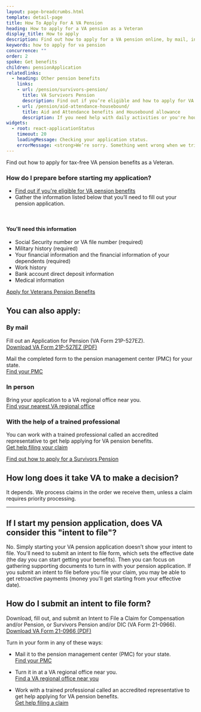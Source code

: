```yaml
---
layout: page-breadcrumbs.html
template: detail-page
title: How To Apply For A VA Pension
heading: How to apply for a VA pension as a Veteran
display_title: How to apply
description: Find out how to apply for a VA pension online, by mail, in person, or with the help of a trained professional. If you're not ready to apply now, learn how to submit an intent to file form (VA Form 21-0966) to set the effective date of your claim (the day you can start getting benefits).
keywords: how to apply for va pension
concurrence: ""
order: 2
spoke: Get benefits
children: pensionApplication
relatedlinks:
  - heading: Other pension benefits
    links:
    - url: /pension/survivors-pension/
      title: VA Survivors Pension
      description: Find out if you’re eligible and how to apply for VA pension benefits as a surviving spouse or child of a deceased Veteran with wartime service.
    - url: /pension/aid-attendance-housebound/
      title: Aid and Attendance benefits and Housebound allowance
      description: If you need help with daily activities or you're housebound, find out how to apply for extra VA pension benefits.
widgets:
  - root: react-applicationStatus
    timeout: 20
    loadingMessage: Checking your application status.
    errorMessage: <strong>We’re sorry. Something went wrong when we tried to load your saved application.</strong><br/>Please try refreshing your browser in a few minutes.
---
```


<div class="va-introtext">

Find out how to apply for tax-free VA pension benefits as a Veteran.

</div>

<div class="feature">

### How do I prepare before starting my application?

- [Find out if you're eligible for VA pension benefits](/pension/eligibility/)
- Gather the information listed below that you’ll need to fill out your pension application.

<br>

#### You'll need this information

- Social Security number or VA file number (required)
- Military history (required)
- Your financial information and the financial information of your dependents (required)
- Work history
- Bank account direct deposit information
- Medical information
</div>

<div id="react-applicationStatus" data-widget-type="pension-app-status" class="static-page-widget">
  <a class="usa-button-primary va-button-primary" href="/pension/application/527EZ">Apply for Veterans Pension Benefits</a>
</div>


<div itemprop="steps" itemscope itemtype ="http://schema.org/HowToSection">
<h2 itemprop="name">You can also apply:</h3>
<div itemprop="itemListElement">


### By mail <br>
Fill out an Application for Pension (VA Form 21P-527EZ). <br>
[Download VA Form 21P-527EZ (PDF)](https://www.vba.va.gov/pubs/forms/VBA-21P-527EZ-ARE.pdf)

Mail the completed form to the pension management center (PMC) for your state.<br>
[Find your PMC](/pension/pension-management-centers/)

### In person <br>
Bring your application to a VA regional office near you. <br>
[Find your nearest VA regional office](/find-locations/?facilityType=benefits)


### With the help of a trained professional <br>
You can work with a trained professional called an accredited representative to get help applying for VA pension benefits. <br>
[Get help filing your claim](/disability/get-help-filing-claim/)



[Find out how to apply for a Survivors Pension](/pension/survivors-pension/)

## How long does it take VA to make a decision?

It depends. We process claims in the order we receive them, unless a claim requires priority processing.


-------------

## If I start my pension application, does VA consider this "intent to file"?

No. Simply starting your VA pension application doesn’t show your intent to file. You'll need to submit an intent to file form, which sets the effective date (the day you can start getting your benefits). Then you can focus on gathering supporting documents to turn in with your pension application. If you submit an intent to file before you file your claim, you may be able to get retroactive payments (money you'll get starting from your effective date).

## How do I submit an intent to file form?

Download, fill out, and submit an Intent to File a Claim for Compensation and/or Pension, or Survivors Pension and/or DIC (VA Form 21-0966). <br>
[Download VA Form 21-0966 (PDF)](https://www.vba.va.gov/pubs/forms/VBA-21-0966-ARE.pdf)

Turn in your form in any of these ways:

- Mail it to the pension management center (PMC) for your state. <br>
[Find your PMC](/pension/pension-management-centers/)

- Turn it in at a VA regional office near you. <br>
[Find a VA regional office near you](/find-locations/?facilityType=benefits)

- Work with a trained professional called an accredited representative to get help applying for VA pension benefits. <br>
[Get help filing a claim](/disability/get-help-filing-claim/)

</br>
